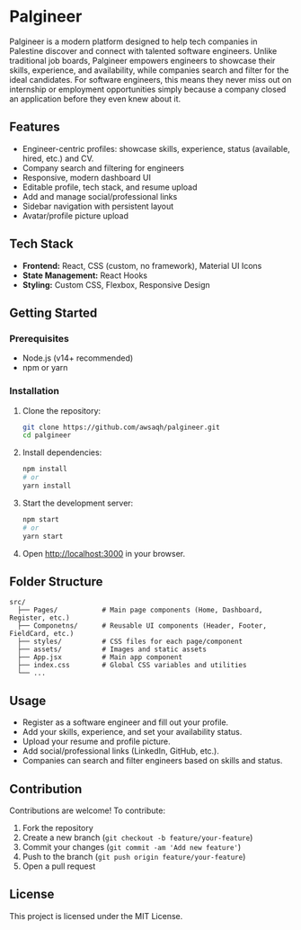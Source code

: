 # Palgineer

Palgineer is a modern platform designed to help tech companies in Palestine discover and connect with talented software engineers. Unlike traditional job boards, Palgineer empowers engineers to showcase their skills, experience, and availability, while companies search and filter for the ideal candidates. For software engineers, this means they never miss out on internship or employment opportunities simply because a company closed an application before they even knew about it.

## Features
- Engineer-centric profiles: showcase skills, experience, status (available, hired, etc.) and CV.
- Company search and filtering for engineers
- Responsive, modern dashboard UI
- Editable profile, tech stack, and resume upload
- Add and manage social/professional links
- Sidebar navigation with persistent layout
- Avatar/profile picture upload

## Tech Stack
- **Frontend:** React, CSS (custom, no framework), Material UI Icons
- **State Management:** React Hooks
- **Styling:** Custom CSS, Flexbox, Responsive Design

## Getting Started

### Prerequisites
- Node.js (v14+ recommended)
- npm or yarn

### Installation
1. Clone the repository:
   ```bash
   git clone https://github.com/awsaqh/palgineer.git
   cd palgineer
   ```
2. Install dependencies:
   ```bash
   npm install
   # or
   yarn install
   ```
3. Start the development server:
   ```bash
   npm start
   # or
   yarn start
   ```
4. Open [http://localhost:3000](http://localhost:3000) in your browser.

## Folder Structure
```
src/
  ├── Pages/           # Main page components (Home, Dashboard, Register, etc.)
  ├── Componetns/      # Reusable UI components (Header, Footer, FieldCard, etc.)
  ├── styles/          # CSS files for each page/component
  ├── assets/          # Images and static assets
  ├── App.jsx          # Main app component
  ├── index.css        # Global CSS variables and utilities
  └── ...
```

## Usage
- Register as a software engineer and fill out your profile.
- Add your skills, experience, and set your availability status.
- Upload your resume and profile picture.
- Add social/professional links (LinkedIn, GitHub, etc.).
- Companies can search and filter engineers based on skills and status.

## Contribution
Contributions are welcome! To contribute:
1. Fork the repository
2. Create a new branch (`git checkout -b feature/your-feature`)
3. Commit your changes (`git commit -am 'Add new feature'`)
4. Push to the branch (`git push origin feature/your-feature`)
5. Open a pull request

## License
This project is licensed under the MIT License.

